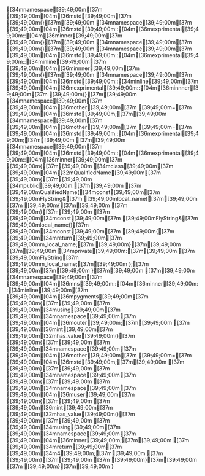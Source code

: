 [34mnamespace[39;49;00m[37m [39;49;00m[04m[36mstd[39;49;00m[37m [39;49;00m{}[37m[39;49;00m
[34mnamespace[39;49;00m[37m [39;49;00m[04m[36mstd[39;49;00m::[04m[36mexprimental[39;49;00m::[04m[36minner[39;49;00m[37m [39;49;00m{}[37m[39;49;00m
[34mnamespace[39;49;00m[37m [39;49;00m{}[37m[39;49;00m
[34mnamespace[39;49;00m[37m [39;49;00m[04m[36mstd[39;49;00m::[04m[36mexprimental[39;49;00m::[34minline[39;49;00m[37m [39;49;00m[04m[36minnner[39;49;00m[37m [39;49;00m{}[37m[39;49;00m
[34mnamespace[39;49;00m[37m [39;49;00m[04m[36mstd[39;49;00m::[34minline[39;49;00m[37m [39;49;00m[04m[36mexprimental[39;49;00m::[04m[36minnner[39;49;00m[37m [39;49;00m{}[37m[39;49;00m
[34mnamespace[39;49;00m[37m [39;49;00m[04m[36mother[39;49;00m[37m [39;49;00m=[37m [39;49;00m[04m[36mstd[39;49;00m;[37m[39;49;00m
[34mnamespace[39;49;00m[37m [39;49;00m[04m[36mother[39;49;00m[37m [39;49;00m=[37m [39;49;00m[04m[36mstd[39;49;00m::[04m[36mexprimental[39;49;00m;[37m[39;49;00m
[37m[39;49;00m
[34mnamespace[39;49;00m[37m [39;49;00m[04m[36mstd[39;49;00m::[04m[36mexprimental[39;49;00m::[04m[36minner[39;49;00m[37m [39;49;00m{[37m[39;49;00m
[34mclass[39;49;00m[37m [39;49;00m[04m[32mQualifiedName[39;49;00m[37m [39;49;00m{[37m[39;49;00m
[34mpublic[39;49;00m:[37m[39;49;00m
[37m    [39;49;00mQualifiedName([34mconst[39;49;00m[37m [39;49;00mFlyString&[37m [39;49;00mlocal_name)[37m[39;49;00m
[37m    [39;49;00m{[37m[39;49;00m
[37m    [39;49;00m}[37m[39;49;00m
[37m    [39;49;00m[34mconst[39;49;00m[37m [39;49;00mFlyString&[37m [39;49;00mlocal_name()[37m [39;49;00m[34mconst[39;49;00m[37m [39;49;00m{[37m [39;49;00m[34mreturn[39;49;00m[37m [39;49;00mm_local_name;[37m [39;49;00m}[37m[39;49;00m
[37m[39;49;00m
[34mprivate[39;49;00m:[37m[39;49;00m
[37m    [39;49;00mFlyString[37m [39;49;00mm_local_name;[37m[39;49;00m
};[37m  [39;49;00m[37m[39;49;00m
}[37m[39;49;00m
[37m[39;49;00m
[34mnamespace[39;49;00m[37m [39;49;00m[04m[36mns[39;49;00m::[04m[36minner[39;49;00m::[34minline[39;49;00m[37m [39;49;00m[04m[36mpygments[39;49;00m[37m [39;49;00m{[37m[39;49;00m
[37m    [39;49;00m[34musing[39;49;00m[37m [39;49;00m[34mnamespace[39;49;00m[37m [39;49;00m[04m[36mouter[39;49;00m;[37m[39;49;00m
[37m    [39;49;00m[36mint[39;49;00m[37m [39;49;00m[32mhas_value[39;49;00m()[37m [39;49;00m{[37m[39;49;00m
[37m        [39;49;00m[34mnamespace[39;49;00m[37m [39;49;00m[04m[36mother[39;49;00m[37m [39;49;00m=[37m [39;49;00m[04m[36mstd[39;49;00m;[37m[39;49;00m
[37m    [39;49;00m}[37m[39;49;00m
[37m    [39;49;00m[34mnamespace[39;49;00m[37m [39;49;00m{[37m[39;49;00m
[37m        [39;49;00m[34mnamespace[39;49;00m[37m [39;49;00m[04m[36muser[39;49;00m[37m [39;49;00m{[37m[39;49;00m
[37m            [39;49;00m[36mint[39;49;00m[37m [39;49;00m[32mhas_value[39;49;00m()[37m [39;49;00m{[37m[39;49;00m
[37m                [39;49;00m[34musing[39;49;00m[37m [39;49;00m[34mnamespace[39;49;00m[37m [39;49;00m[04m[36minner[39;49;00m;[37m[39;49;00m
[37m                [39;49;00m[34mreturn[39;49;00m[37m [39;49;00m[34m4[39;49;00m;[37m[39;49;00m
[37m            [39;49;00m}[37m[39;49;00m
[37m        [39;49;00m}[37m[39;49;00m
[37m    [39;49;00m}[37m[39;49;00m
}
